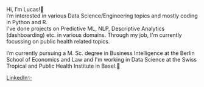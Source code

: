 Hi, I’m Lucas!👋 \
I’m interested in various Data Science/Engineering topics and mostly coding in Python and R.\
I've done projects on Predictive ML, NLP, Descriptive Analytics (dashboarding) etc. in various domains. Through my job, I'm currently focussing on public health related topics.

I’m currently pursuing a M. Sc. degree in Business Intelligence at the Berlin School of Economics and Law and I'm working in Data Science at the Swiss Tropical and Public Health Institute in Basel.🌱 

[LinkedIn✨](https://www.linkedin.com/in/lucas-silbernagel-1b7248143/)

<!---
lucidviews/lucidviews is a ✨ special ✨ repository because its `README.md` (this file) appears on your GitHub profile.
You can click the Preview link to take a look at your changes.
--->
